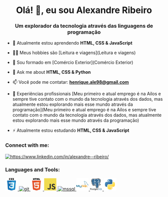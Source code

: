 <h1 align="center">Olá! 👋, eu sou Alexandre Ribeiro</h1>
<h3 align="center">Um explorador da tecnologia através das linguagens de programação</h3>

- 🌱 Atualmente estou aprendendo **HTML, CSS & JavaScript**

- 👨‍💻 Meus hobbies são [Leitura e viagens](Leitura e viagens)

- 📝 Sou formado em [Comércio Exterior](Comércio Exterior)

- 💬 Ask me about **HTML, CSS & Python**

- 📫 Você pode me contatar: **henrique.ale98@gmail.com**

- 📄 Experiências profissionais [Meu primeiro e atual emprego é na Ailos e sempre tive contato com o mundo da tecnologia através dos dados, mas atualmente estou explorando mais esse mundo através da programação](Meu primeiro e atual emprego é na Ailos e sempre tive contato com o mundo da tecnologia através dos dados, mas atualmente estou explorando mais esse mundo através da programação)

- ⚡ Atualmente estou estudando **HTML, CSS & JavaScript**

<h3 align="left">Connect with me:</h3>
<p align="left">
<a href="https://linkedin.com/in/https://www.linkedin.com/in/alexandre--ribeiro/" target="blank"><img align="center" src="https://raw.githubusercontent.com/rahuldkjain/github-profile-readme-generator/master/src/images/icons/Social/linked-in-alt.svg" alt="https://www.linkedin.com/in/alexandre--ribeiro/" height="30" width="40" /></a>
</p>

<h3 align="left">Languages and Tools:</h3>
<p align="left"> <a href="https://www.w3schools.com/css/" target="_blank" rel="noreferrer"> <img src="https://raw.githubusercontent.com/devicons/devicon/master/icons/css3/css3-original-wordmark.svg" alt="css3" width="40" height="40"/> </a> <a href="https://git-scm.com/" target="_blank" rel="noreferrer"> <img src="https://www.vectorlogo.zone/logos/git-scm/git-scm-icon.svg" alt="git" width="40" height="40"/> </a> <a href="https://www.w3.org/html/" target="_blank" rel="noreferrer"> <img src="https://raw.githubusercontent.com/devicons/devicon/master/icons/html5/html5-original-wordmark.svg" alt="html5" width="40" height="40"/> </a> <a href="https://developer.mozilla.org/en-US/docs/Web/JavaScript" target="_blank" rel="noreferrer"> <img src="https://raw.githubusercontent.com/devicons/devicon/master/icons/javascript/javascript-original.svg" alt="javascript" width="40" height="40"/> </a> <a href="https://www.microsoft.com/en-us/sql-server" target="_blank" rel="noreferrer"> <img src="https://www.svgrepo.com/show/303229/microsoft-sql-server-logo.svg" alt="mssql" width="40" height="40"/> </a> <a href="https://www.mysql.com/" target="_blank" rel="noreferrer"> <img src="https://raw.githubusercontent.com/devicons/devicon/master/icons/mysql/mysql-original-wordmark.svg" alt="mysql" width="40" height="40"/> </a> <a href="https://www.postgresql.org" target="_blank" rel="noreferrer"> <img src="https://raw.githubusercontent.com/devicons/devicon/master/icons/postgresql/postgresql-original-wordmark.svg" alt="postgresql" width="40" height="40"/> </a> <a href="https://www.python.org" target="_blank" rel="noreferrer"> <img src="https://raw.githubusercontent.com/devicons/devicon/master/icons/python/python-original.svg" alt="python" width="40" height="40"/> </a> </p>



<!---
- 👋 Hi, I’m @ahvdribeiro
- 👀 I’m interested in ...
- 🌱 I’m currently learning ...
- 💞️ I’m looking to collaborate on ...
- 📫 How to reach me ...

ahvdribeiro/ahvdribeiro is a ✨ special ✨ repository because its `README.md` (this file) appears on your GitHub profile.
You can click the Preview link to take a look at your changes.
--->
